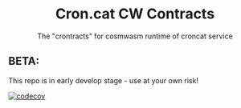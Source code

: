 <div align="center">
  <h1>
    Cron.cat CW Contracts
  </h1>
  <p>
  The "crontracts" for cosmwasm runtime of croncat service
  </p>
</div>

## BETA: 

This repo is in early develop stage - use at your own risk!

[![codecov](https://codecov.io/gh/CronCats/cw-croncat/branch/beta/split-0.0.0/graph/badge.svg?token=JU1C4RK7X4)](https://codecov.io/gh/CronCats/cw-croncat)
